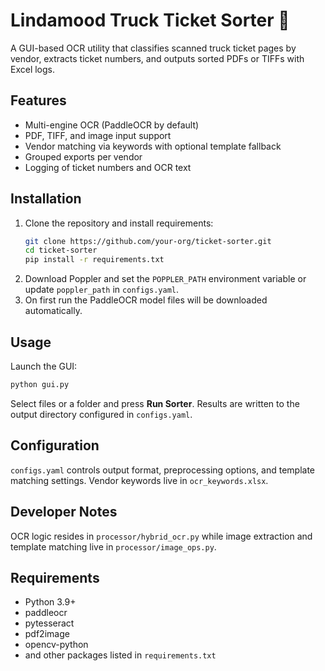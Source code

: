 # Lindamood Truck Ticket Sorter 🧾

A GUI-based OCR utility that classifies scanned truck ticket pages by vendor, extracts ticket numbers, and outputs sorted PDFs or TIFFs with Excel logs.

## Features

- Multi-engine OCR (PaddleOCR by default)
- PDF, TIFF, and image input support
- Vendor matching via keywords with optional template fallback
- Grouped exports per vendor
- Logging of ticket numbers and OCR text

## Installation

1. Clone the repository and install requirements:
   ```bash
   git clone https://github.com/your-org/ticket-sorter.git
   cd ticket-sorter
   pip install -r requirements.txt
   ```
2. Download Poppler and set the `POPPLER_PATH` environment variable or update `poppler_path` in `configs.yaml`.
3. On first run the PaddleOCR model files will be downloaded automatically.

## Usage

Launch the GUI:
```bash
python gui.py
```

Select files or a folder and press **Run Sorter**. Results are written to the output directory configured in `configs.yaml`.

## Configuration

`configs.yaml` controls output format, preprocessing options, and template matching settings. Vendor keywords live in `ocr_keywords.xlsx`.

## Developer Notes

OCR logic resides in `processor/hybrid_ocr.py` while image extraction and template matching live in `processor/image_ops.py`.

## Requirements

- Python 3.9+
- paddleocr
- pytesseract
- pdf2image
- opencv-python
- and other packages listed in `requirements.txt`

